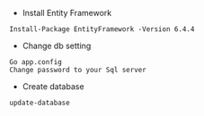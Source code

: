 - Install Entity Framework
```
Install-Package EntityFramework -Version 6.4.4
```
- Change db setting
```
Go app.config
Change password to your Sql server
```
- Create database
```
update-database
```
